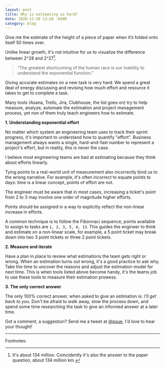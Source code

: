 ```yaml
---
layout: post
title: Why is estimating so hard?
date: 2020-12-20 13:28 -0500
category: blog
---
```


Give me the estimate of the height of a piece of paper when it’s folded onto itself 50 times over.

Unlike linear growth, it's not intuitive for us to visualize the difference between
2^28 and 2^27[^1].

> “The greatest shortcoming of the human race is our inability to understand the exponential function.”

Giving accurate estimates on a new task is very hard. We spend a great deal of energy
discussing and revising how much effort and resource it takes to get to complete
a task.

Many tools (Asana, Trello, Jira, Clubhouse, the list goes on) try to help measure, analyze,
automate the estimation and project management process, yet non of them truly
teach engineers how to estimate.

**1.  Understanding exponential effort**

No matter which system an engineering team uses to track their sprint progress,
it's important to understand how to quantify "effort". Business management always
wants a single, hard-and-fast number to represent a project's effort, but in reality,
this is never the case.

I believe most engineering teams are bad at estimating because they think about efforts linearly.

Tying points to a real-world unit of measurement also incorrectly bind us
to the wrong narrative.  For example, it's often incorrect to equate points to
days: time is a linear concept, points of effort are not.

The engineer must be aware that in most cases, increasing a ticket's point
from 2 to 3 may involve one order of magnitude higher efforts.

Points should be assigned in a way to explicitly reflect the non-linear increase
in efforts.

A common technique is to follow the Fibonnaci sequence, points available to assign to tasks are
`1, 2, 3, 5, 8, 13`. This guides the engineer to think and estimate on
a non-linear scale, for example, a 5 point ticket may break down into two
3 point tickets or three 2 point tickets.

**2.  Measure and iterate**

Have a plan in place to review what estimations the team gets right or wrong.
When an estimation turns out wrong, it's a good practice to ask why. Take the
time to uncover the reasons and adjust the estimation model for next time. This
is when tools listed above become handy, it's the teams job to use these tools
to measure their estimation prowess.

**3.  The only correct answer**

The only 100% correct answer, when asked to give an estimation is: *I'll get
back to you.* Don't be afraid to walk away, slow the process down, and spend
some time researching the task to give an informed answer at a later time.

Got a comment, a suggestion? Send me a tweet at [@pxue](https://twitter.com/pxue),
I'd love to hear your thought!

---

Footnotes:

[^1]: It's about 134 million. Coincidently it's also the answer to the paper question, about 134 million km.

